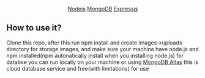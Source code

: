 <p align="center">
<a href="https://nodejs.org">Nodejs</a>
<a href="https://www.mongodb.com/">MongoDB</a>
<a href="https://expressjs.com/">Expressjs</a>
</p>

## How to use it?

Clone this repo, after this run npm install and create images->uploads directory for storage images,
and make sure your machine have node.js and npm installed(npm autonatically install when you installing node.js)
for databse you can run locally on your machine or using <a href="https://www.mongodb.com/cloud/atlas">MongoDB Atlas</a> this is cloud database service and free(with limitations) for use





